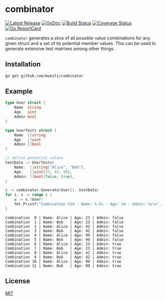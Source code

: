 # combinator

[![Latest Release](https://img.shields.io/github/release/muesli/combinator.svg)](https://github.com/muesli/combinator/releases)
[![GoDoc](https://godoc.org/github.com/golang/gddo?status.svg)](https://godoc.org/github.com/muesli/combinator)
[![Build Status](https://github.com/muesli/combinator/workflows/build/badge.svg)](https://github.com/muesli/combinator/actions)
[![Coverage Status](https://coveralls.io/repos/github/muesli/combinator/badge.svg?branch=master)](https://coveralls.io/github/muesli/combinator?branch=master)
[![Go ReportCard](http://goreportcard.com/badge/muesli/combinator)](http://goreportcard.com/report/muesli/combinator)

`combinator` generates a slice of all possible value combinations for any given
struct and a set of its potential member values. This can be used to generate
extensive test matrixes among other things.

## Installation

```bash
go get github.com/muesli/combinator
```

## Example

```go
type User struct {
    Name  string
    Age   uint
    Admin bool
}

type UserTests struct {
    Name  []string
    Age   []uint
    Admin []bool
}

// define potential values
testData := UserTests{
    Name:  []string{"Alice", "Bob"},
    Age:   []uint{23, 42, 99},
    Admin: []bool{false, true},
}

c := combinator.Generate(User{}, testData)
for i, v := range c {
    u := v.(User)
    fmt.Printf("Combination %2d - Name: %-5s - Age: %d - Admin: %v\n", i, u.Name, u.Age, u.Admin)
}
```

```
Combination  0 | Name: Alice | Age: 23 | Admin: false
Combination  1 | Name: Bob   | Age: 23 | Admin: false
Combination  2 | Name: Alice | Age: 42 | Admin: false
Combination  3 | Name: Bob   | Age: 42 | Admin: false
Combination  4 | Name: Alice | Age: 99 | Admin: false
Combination  5 | Name: Bob   | Age: 99 | Admin: false
Combination  6 | Name: Alice | Age: 23 | Admin: true
Combination  7 | Name: Bob   | Age: 23 | Admin: true
Combination  8 | Name: Alice | Age: 42 | Admin: true
Combination  9 | Name: Bob   | Age: 42 | Admin: true
Combination 10 | Name: Alice | Age: 99 | Admin: true
Combination 11 | Name: Bob   | Age: 99 | Admin: true
```

## License

[MIT](https://github.com/muesli/combinator/raw/master/LICENSE)
